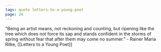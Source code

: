 ```yaml
---
tags: quote letters-to-a-young-poet 
page: 24
---
```


"Being an artist means, not reckoning and counting, but ripening like the tree which does not force its sap and stands confident in the storms of spring without fear that after them may come no summer." - Rainer Maria Rilke, [[Letters to a Young Poet]]